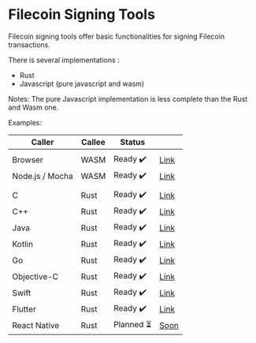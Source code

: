 # Filecoin Signing Tools

Filecoin signing tools offer basic functionalities for signing Filecoin transactions.

There is several implementations :
 * Rust
 * Javascript (pure javascript and wasm)

Notes: The pure Javascript implementation is less complete than the Rust and Wasm one.

Examples:

  | Caller          | Callee          | Status                           |                                  |
  |-----------------|-----------------|----------------------------------|----------------------------------|
  |                 |                 |                                  |                                  |
  | Browser         | WASM            | Ready :heavy_check_mark:         | [Link](https://github.com/Zondax/filecoin-signing-tools/blob/master/examples/wasm_browser)    |
  | Node.js / Mocha | WASM            | Ready :heavy_check_mark:         | [Link](https://github.com/Zondax/filecoin-signing-tools/blob/master/examples/wasm_node)       |
  |                 |                 |                                  |                                  |
  | C               | Rust            | Ready :heavy_check_mark:         | [Link](https://github.com/Zondax/filecoin-signing-tools/blob/master/examples/ffi/c)           |
  | C++             | Rust            | Ready :heavy_check_mark:         | [Link](https://github.com/Zondax/filecoin-signing-tools/blob/master/examples/ffi/c++)         |
  | Java            | Rust            | Ready :heavy_check_mark:         | [Link](https://github.com/Zondax/filecoin-signing-tools/blob/master/examples/ffi/java)        |
  | Kotlin          | Rust            | Ready :heavy_check_mark:         | [Link](https://github.com/Zondax/filecoin-signing-tools/blob/master/examples/ffi/kotlin)      |
  | Go              | Rust            | Ready :heavy_check_mark:         | [Link](https://github.com/Zondax/filecoin-signing-tools/blob/master/examples/ffi/go)          |
  | Objective-C     | Rust            | Ready :heavy_check_mark:         | [Link](https://github.com/Zondax/filecoin-signing-tools/blob/master/examples/ffi/objective-c) |
  | Swift           | Rust            | Ready :heavy_check_mark:         | [Link](https://github.com/Zondax/filecoin-signing-tools/blob/master/examples/ffi/swift)       |
  | Flutter         | Rust            | Ready :heavy_check_mark:         | [Link](https://github.com/Zondax/filecoin-signing-tools/blob/master/examples/ffi/flutter)     |
  | React Native    | Rust            | Planned :hourglass_flowing_sand: | [Soon](https://github.com/Zondax/filecoin-signing-tools/)                         |